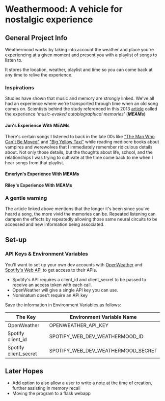 # Weathermood: A vehicle for nostalgic experience


## General Project Info
Weathermood works by taking into account the weather and place you're experiencing at a given moment and present you with a playlist of songs to listen to. 

It stores the location, weather, playlist and time so you can come back at any time to relive the experience. 

### Inspirations
Studies have shown that music and memory are strongly linked. We've all had an experience where we're transported through time when an old song comes on. Scientists behind the study referenced in this 2013 [article](https://www.psychologytoday.com/us/blog/the-athletes-way/201312/why-do-the-songs-your-past-evoke-such-vivid-memories) called the experience *‘music-evoked autobiographical memories’* (***MEAMs***) 

#### Jon's Experience With MEAMs
There's certain songs I listened to back in the late 00s like ["The Man Who Can't Be Moved"](https://youtu.be/uAYUfGWD9SM?si=27fr-ycpJzW2-Xsl) and ["Big Yellow Taxi"](https://youtu.be/tvtJPs8IDgU?si=zAF4BguImWDSWhHe) while reading mediocre books about vampires and werewolves that I immediately remember ridiculous details about. Not only those details, but the thoughts about life, school, and the relationships I was trying to cultivate at the time come back to me when I hear songs from that playlist. 

#### Emerlyn's Experience With MEAMs


#### Riley's Experience With MEAMs


### A gentle warning 
The article linked above mentions that the longer it's been since you've heard a song, the more vivid the memories can be. Repeated listening can dampen the effects by repeatedly allowing those same neural circuits to be accessed and new information being associated. 

## Set-up
### API Keys & Environment Variables
You'll want to set up your own dev accounts with [OpenWeather](https://openweathermap.org/api) and [Spotify's Web API](https://developer.spotify.com/documentation/web-api) to get access to their APIs. 

- Spotify's API requires a client_id and client_secret to be passed to receive an access token with each call. 
- OpenWeather will give a single API key you can use. 
- Nominatum does't require an API key

Save the information in Environment Variables as follows:

|The Key|Environment Variable Name|
|---|---|
|OpenWeather| OPENWEATHER_API_KEY|
|Spotify client_id|SPOTIFY_WEB_DEV_WEATHERMOOD_ID|
|Spotify client_secret|SPOTIFY_WEB_DEV_WEATHERMOOD_SECRET|

## Later Hopes
- Add option to also allow a user to write a note at the time of creation, further assisting in memory recall
- Moving the program to a flask webapp
